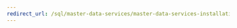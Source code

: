 ```yaml
--- 
redirect_url: /sql/master-data-services/master-data-services-installation-and-configuration 
--- 
```

